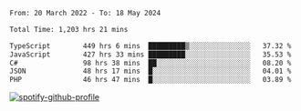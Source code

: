 <!--START_SECTION:waka-->

```txt
From: 20 March 2022 - To: 18 May 2024

Total Time: 1,203 hrs 21 mins

TypeScript        449 hrs 6 mins  █████████▒░░░░░░░░░░░░░░░   37.32 %
JavaScript        427 hrs 33 mins █████████░░░░░░░░░░░░░░░░   35.53 %
C#                98 hrs 38 mins  ██░░░░░░░░░░░░░░░░░░░░░░░   08.20 %
JSON              48 hrs 17 mins  █░░░░░░░░░░░░░░░░░░░░░░░░   04.01 %
PHP               46 hrs 47 mins  █░░░░░░░░░░░░░░░░░░░░░░░░   03.89 %
```

<!--END_SECTION:waka-->
[![spotify-github-profile](https://spotify-github-profile.vercel.app/api/view?uid=c00zprrvy9xiloa9qnco3hmng&cover_image=true&theme=novatorem&show_offline=false&background_color=121212&bar_color=53b14f&bar_color_cover=false)](https://spotify-github-profile.vercel.app/api/view?uid=c00zprrvy9xiloa9qnco3hmng&redirect=true)



